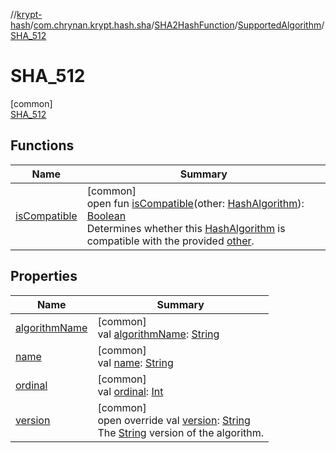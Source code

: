 //[krypt-hash](../../../../../index.md)/[com.chrynan.krypt.hash.sha](../../../index.md)/[SHA2HashFunction](../../index.md)/[SupportedAlgorithm](../index.md)/[SHA_512](index.md)

# SHA_512

[common]\
[SHA_512](index.md)

## Functions

| Name | Summary |
|---|---|
| [isCompatible](../../../../com.chrynan.krypt.hash/-hash-algorithm/is-compatible.md) | [common]<br>open fun [isCompatible](../../../../com.chrynan.krypt.hash/-hash-algorithm/is-compatible.md)(other: [HashAlgorithm](../../../../com.chrynan.krypt.hash/-hash-algorithm/index.md)): [Boolean](https://kotlinlang.org/api/latest/jvm/stdlib/kotlin/-boolean/index.html)<br>Determines whether this [HashAlgorithm](../../../../com.chrynan.krypt.hash/-hash-algorithm/index.md) is compatible with the provided [other](../../../../com.chrynan.krypt.hash/-hash-algorithm/index.md). |

## Properties

| Name | Summary |
|---|---|
| [algorithmName](../algorithm-name.md) | [common]<br>val [algorithmName](../algorithm-name.md): [String](https://kotlinlang.org/api/latest/jvm/stdlib/kotlin/-string/index.html) |
| [name](index.md#-372974862%2FProperties%2F-1850566401) | [common]<br>val [name](index.md#-372974862%2FProperties%2F-1850566401): [String](https://kotlinlang.org/api/latest/jvm/stdlib/kotlin/-string/index.html) |
| [ordinal](index.md#-739389684%2FProperties%2F-1850566401) | [common]<br>val [ordinal](index.md#-739389684%2FProperties%2F-1850566401): [Int](https://kotlinlang.org/api/latest/jvm/stdlib/kotlin/-int/index.html) |
| [version](../version.md) | [common]<br>open override val [version](../version.md): [String](https://kotlinlang.org/api/latest/jvm/stdlib/kotlin/-string/index.html)<br>The [String](https://kotlinlang.org/api/latest/jvm/stdlib/kotlin/-string/index.html) version of the algorithm. |
